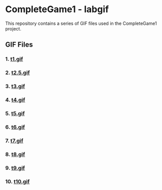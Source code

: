 # CompleteGame1 - labgif

This repository contains a series of GIF files used in the CompleteGame1 project.

## GIF Files

### 1. [t1.gif](./labgif/t1.gif)
<!-- Description of `t1.gif`. -->

### 2. [t2.5.gif](./labgif/t2.5.gif)
<!-- Description of `t2.5.gif`. -->

### 3. [t3.gif](./labgif/t3.gif)
<!-- Description of `t3.gif`. -->

### 4. [t4.gif](./labgif/t4.gif)
<!-- Description of `t4.gif`. -->

### 5. [t5.gif](./labgif/t5.gif)
<!-- Description of `t5.gif`. -->

### 6. [t6.gif](./labgif/t6.gif)
<!-- Description of `t6.gif`. -->

### 7. [t7.gif](./labgif/t7.gif)
<!-- Description of `t7.gif`. -->

### 8. [t8.gif](./labgif/t8.gif)
<!-- Description of `t8.gif`. -->

### 9. [t9.gif](./labgif/t9.gif)
<!-- Description of `t9.gif`. -->

### 10. [t10.gif](./labgif/t10.gif)
<!-- Description of `t10.gif`. -->

<!-- Each GIF file can be accessed by clicking on the links above. These files are part of the assets used in the labgif feature of the game.  -->

